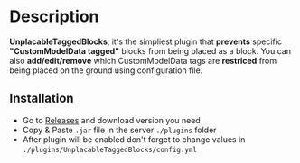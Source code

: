# Description

**UnplacableTaggedBlocks**, it's the simpliest plugin that **prevents** specific **"CustomModelData tagged"** blocks from being placed as a block. You can also **add/edit/remove** which CustomModelData tags are **restriced** from being placed on the ground using configuration file.

## Installation
- Go to [Releases](https://github.com/Vologin/UnplacableTaggedBlocks/releases) and download version you need
- Copy & Paste `.jar` file in the server `./plugins` folder
- After plugin will be enabled don't forget to change values in `./plugins/UnplacableTaggedBlocks/config.yml`
